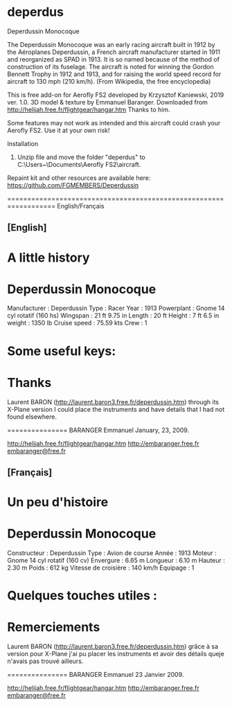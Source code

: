 # deperdus
Deperdussin Monocoque

The Deperdussin Monocoque was an early racing aircraft built in 1912 by the Aéroplanes Deperdussin, a French aircraft manufacturer started in 1911 and reorganized as SPAD in 1913. It is so named because of the method of construction of its fuselage. The aircraft is noted for winning the Gordon Bennett Trophy in 1912 and 1913, and for raising the world speed record for aircraft to 130 mph (210 km/h). (From Wikipedia, the free encyclopedia)

This is free add-on for Aerofly FS2 developed by Krzysztof Kaniewski, 2019 ver. 1.0. 
3D model & texture by Emmanuel Baranger. Downloaded from http://helijah.free.fr/flightgear/hangar.htm
Thanks to him.

 
 Some features may not work as intended and this aircraft could crash your Aerofly FS2. 
 Use it at your own risk!

Installation

1. Unzip file and move the folder "deperdus" to C:\Users\~\Documents\Aerofly FS2\aircraft.

Repaint kit and other resources are available here: https://github.com/FGMEMBERS/Deperdussin

==================================================================
English/Français

[English]
----------

A little history
================

Deperdussin Monocoque
=====================

Manufacturer                  : Deperdussin
Type                          : Racer
Year                          : 1913
Powerplant                    : Gnome 14 cyl rotatif (160 hs)
Wingspan                      : 21 ft 9.75 in
Length                        : 20 ft
Height                        :  7 ft 6.5 in
weight                        : 1350 lb
Cruise speed                  : 75.59 kts
Crew                          : 1

Some useful keys:
=================

Thanks
======

Laurent BARON (http://laurent.baron3.free.fr/deperdussin.htm) through its X-Plane version I could place the instruments and have details that I had not found elsewhere.

===============
BARANGER Emmanuel
January, 23, 2009. 

http://helijah.free.fr/flightgear/hangar.htm
http://embaranger.free.fr
embaranger@free.fr


[Français]
----------

Un peu d'histoire
=================

Deperdussin Monocoque
=====================

Constructeur                  : Deperdussin
Type                          : Avion de course
Année                         : 1913
Moteur                        : Gnome 14 cyl rotatif (160 cv)
Envergure                     : 6.65 m
Longueur                      : 6.10 m
Hauteur                       : 2.30 m
Poids                         : 612 kg 
Vitesse de croisière          : 140 km/h
Equipage                      : 1


Quelques touches utiles :
=========================

Remerciements
=============

Laurent BARON (http://laurent.baron3.free.fr/deperdussin.htm) grâce à sa version pour X-Plane j'ai pu placer les instruments et avoir des détails queje n'avais pas trouvé ailleurs.

===============
BARANGER Emmanuel
23 Janvier 2009.

http://helijah.free.fr/flightgear/hangar.htm
http://embaranger.free.fr
embaranger@free.fr